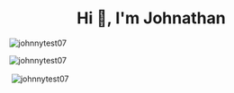<h1 align="center">Hi 👋, I'm Johnathan</h1>

<p><img marginLeft="auto" marginRight="auto" display="block" src="https://github-readme-stats.vercel.app/api/wakatime?username=johnnytest07&theme=onedark&layout=compact" alt="johnnytest07" /></p>

<p><img align="center" display="block" src="https://github-readme-stats.vercel.app/api/top-langs?username=johnnytest07&show_icons=true&locale=en&layout=compact&theme=onedark" alt="johnnytest07" /></p>

<p>&nbsp;<img align="center" src="https://github-readme-stats.vercel.app/api?username=johnnytest07&show_icons=true&locale=en&theme=onedark" alt="johnnytest07" /></p>

<!--
**johnnytest07/johnnytest07** is a ✨ _special_ ✨ repository because its `README.md` (this file) appears on your GitHub profile.

Here are some ideas to get you started:

- 🔭 I’m currently working on ...
- 🌱 I’m currently learning ...
- 👯 I’m looking to collaborate on ...
- 🤔 I’m looking for help with ...
- 💬 Ask me about ...
- 📫 How to reach me: ...
- 😄 Pronouns: ...
- ⚡ Fun fact: ...
-->
